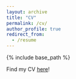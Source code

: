 ```yaml
---
layout: archive
title: "CV"
permalink: /cv/
author_profile: true
redirect_from:
  - /resume
---
```


{% include base_path %}

Find my CV <a href="../files/CV_NBenjamin.pdf">here</a>!
